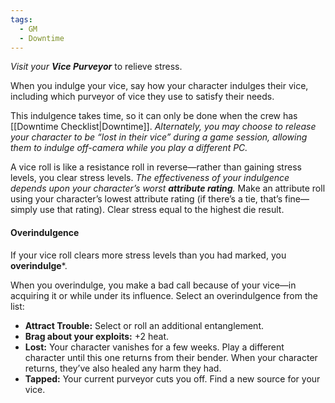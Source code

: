 ```yaml
---
tags:
  - GM
  - Downtime
---
```


*Visit your **Vice Purveyor*** to relieve stress.

When you indulge your vice, say how your character indulges their vice, including which purveyor of vice they use to satisfy their needs. 

This indulgence takes time, so it can only be done when the crew has [[Downtime Checklist|Downtime]]. *Alternately, you may choose to release your character to be “lost in their vice” during a game session, allowing them to indulge off-camera while you play a different PC.* 

A vice roll is like a resistance roll in reverse—rather than gaining stress levels, you clear stress levels. *The effectiveness of your indulgence depends upon your character’s worst **attribute rating**.* Make an attribute roll using your character’s lowest attribute rating (if there’s a tie, that’s fine—simply use that rating). Clear stress equal to the highest die result.
#### Overindulgence
If your vice roll clears more stress levels than you had marked, you **overindulge***.

When you overindulge, you make a bad call because of your vice—in acquiring
it or while under its influence. Select an overindulgence from the list:
- **Attract Trouble:** Select or roll an additional entanglement.
- **Brag about your exploits:** +2 heat.
- **Lost:** Your character vanishes for a few weeks. Play a different character until this one returns from their bender. When your character returns, they’ve also healed any harm they had.
- **Tapped:** Your current purveyor cuts you off. Find a new source for your vice.